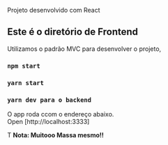 Projeto desenvolvido com React

## Este é o diretório de Frontend

Utilizamos o padrão MVC para desenvolver o projeto, 

### `npm start`
### `yarn start`
### `yarn dev para o backend`

O app roda ccom o endereço abaixo.<br>
Open [http://localhost:3333]

T
**Nota: Muitooo Massa mesmo!!**

